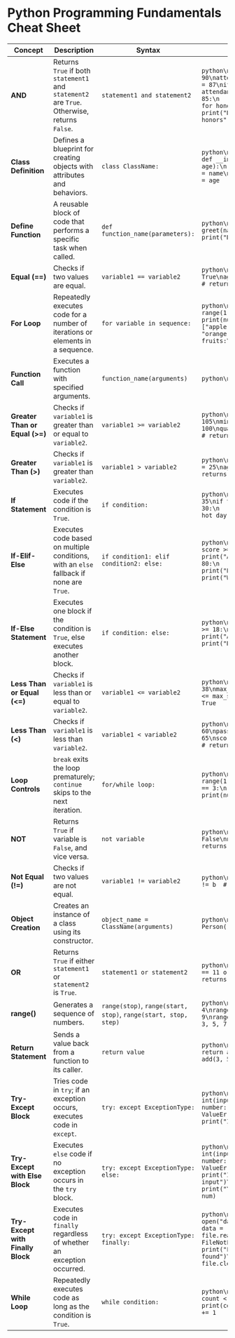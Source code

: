 # Python Programming Fundamentals Cheat Sheet

| **Concept**                       | **Description**                                                                                              | **Syntax**                                          | **Example**                                                                 |
|-----------------------------------|--------------------------------------------------------------------------------------------------------------|-----------------------------------------------------|-----------------------------------------------------------------------------|
| **AND**                           | Returns `True` if both `statement1` and `statement2` are `True`. Otherwise, returns `False`.                | `statement1 and statement2`                         | ```python\nmarks = 90\nattendance_percentage = 87\nif marks >= 80 and attendance_percentage >= 85:\n    print("qualify for honors")\nelse:\n    print("Not qualified for honors")``` |
| **Class Definition**              | Defines a blueprint for creating objects with attributes and behaviors.                                      | `class ClassName:`                                  | ```python\nclass Person:\n    def __init__(self, name, age):\n        self.name = name\n        self.age = age```           |
| **Define Function**               | A reusable block of code that performs a specific task when called.                                          | `def function_name(parameters):`                    | ```python\ndef greet(name):\n    print("Hello,", name)```                   |
| **Equal (==)**                    | Checks if two values are equal.                                                                              | `variable1 == variable2`                            | ```python\n5 == 5  # returns True\nage = 25\nage == 30  # returns False```   |
| **For Loop**                      | Repeatedly executes code for a number of iterations or elements in a sequence.                               | `for variable in sequence:`                         | ```python\nfor num in range(1, 10):\n    print(num)\n\nfruits = ["apple", "banana", "orange"]\nfor fruit in fruits:\n    print(fruit)``` |
| **Function Call**                 | Executes a function with specified arguments.                                                                | `function_name(arguments)`                          | ```python\ngreet("Alice")```                                                |
| **Greater Than or Equal (>=)**    | Checks if `variable1` is greater than or equal to `variable2`.                                              | `variable1 >= variable2`                            | ```python\nquantity = 105\nminimum = 100\nquantity >= minimum  # returns True``` |
| **Greater Than (>)**              | Checks if `variable1` is greater than `variable2`.                                                           | `variable1 > variable2`                             | ```python\nage = 20\nmax_age = 25\nage > max_age  # returns False```         |
| **If Statement**                  | Executes code if the condition is `True`.                                                                    | `if condition:`                                     | ```python\ntemperature = 35\nif temperature > 30:\n    print("It's a hot day!")``` |
| **If-Elif-Else**                  | Executes code based on multiple conditions, with an `else` fallback if none are `True`.                      | `if condition1: elif condition2: else:`            | ```python\nscore = 85\nif score >= 90:\n    print("A")\nelif score >= 80:\n    print("B")\nelse:\n    print("Work harder")``` |
| **If-Else Statement**             | Executes one block if the condition is `True`, else executes another block.                                  | `if condition: else:`                               | ```python\nage = 17\nif age >= 18:\n    print("Adult")\nelse:\n    print("Not adult yet")``` |
| **Less Than or Equal (<=)**       | Checks if `variable1` is less than or equal to `variable2`.                                                  | `variable1 <= variable2`                            | ```python\nsize = 38\nmax_size = 40\nsize <= max_size  # returns True```     |
| **Less Than (<)**                 | Checks if `variable1` is less than `variable2`.                                                              | `variable1 < variable2`                             | ```python\nscore = 60\npassing_score = 65\nscore < passing_score  # returns True``` |
| **Loop Controls**                 | `break` exits the loop prematurely; `continue` skips to the next iteration.                                  | `for/while loop:`                                   | ```python\nfor num in range(1, 6):\n    if num == 3:\n        break\n    print(num)``` |
| **NOT**                           | Returns `True` if variable is `False`, and vice versa.                                                       | `not variable`                                      | ```python\nis_locked = False\nnot is_locked  # returns True```               |
| **Not Equal (!=)**                | Checks if two values are not equal.                                                                          | `variable1 != variable2`                            | ```python\na = 10\nb = 20\na != b  # returns True```                        |
| **Object Creation**               | Creates an instance of a class using its constructor.                                                        | `object_name = ClassName(arguments)`                | ```python\nperson1 = Person("Alice", 25)```                                  |
| **OR**                            | Returns `True` if either `statement1` or `statement2` is `True`.                                             | `statement1 or statement2`                          | ```python\ngrade = 12\ngrade == 11 or grade == 12  # returns True```         |
| **range()**                       | Generates a sequence of numbers.                                                                             | `range(stop)`, `range(start, stop)`, `range(start, stop, step)` | ```python\nrange(5)  # 0 to 4\nrange(2, 10)  # 2 to 9\nrange(1, 11, 2)  # 1, 3, 5, 7, 9``` |
| **Return Statement**              | Sends a value back from a function to its caller.                                                            | `return value`                                      | ```python\ndef add(a, b):\n    return a + b\nresult = add(3, 5)```           |
| **Try-Except Block**              | Tries code in `try`; if an exception occurs, executes code in `except`.                                      | `try: except ExceptionType:`                        | ```python\ntry:\n    num = int(input("Enter a number: "))\nexcept ValueError:\n    print("Invalid input")``` |
| **Try-Except with Else Block**    | Executes `else` code if no exception occurs in the `try` block.                                             | `try: except ExceptionType: else:`                  | ```python\ntry:\n    num = int(input("Enter a number: "))\nexcept ValueError:\n    print("Invalid input")\nelse:\n    print("You entered:", num)``` |
| **Try-Except with Finally Block** | Executes code in `finally` regardless of whether an exception occurred.                                      | `try: except ExceptionType: finally:`               | ```python\ntry:\n    file = open("data.txt", "r")\n    data = file.read()\nexcept FileNotFoundError:\n    print("File not found")\nfinally:\n    file.close()``` |
| **While Loop**                    | Repeatedly executes code as long as the condition is `True`.                                                 | `while condition:`                                  | ```python\ncount = 0\nwhile count < 5:\n    print(count)\n    count += 1```   |
